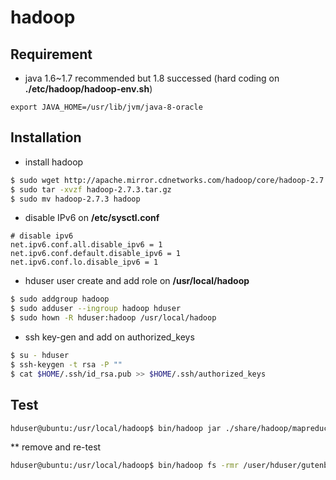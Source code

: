 # hadoop

## Requirement
* java 1.6~1.7 recommended but 1.8 successed (hard coding on **./etc/hadoop/hadoop-env.sh**)
```
export JAVA_HOME=/usr/lib/jvm/java-8-oracle
```
## Installation
* install hadoop
```bash
$ sudo wget http://apache.mirror.cdnetworks.com/hadoop/core/hadoop-2.7.3/hadoop-2.7.3.tar.gz
$ sudo tar -xvzf hadoop-2.7.3.tar.gz
$ sudo mv hadoop-2.7.3 hadoop
```
* disable IPv6 on **/etc/sysctl.conf**
```
# disable ipv6
net.ipv6.conf.all.disable_ipv6 = 1
net.ipv6.conf.default.disable_ipv6 = 1
net.ipv6.conf.lo.disable_ipv6 = 1
```


* hduser user create and add role on **/usr/local/hadoop**
```bash
$ sudo addgroup hadoop
$ sudo adduser --ingroup hadoop hduser
$ sudo hown -R hduser:hadoop /usr/local/hadoop 
```
* ssh key-gen and add on authorized_keys
```bash
$ su - hduser
$ ssh-keygen -t rsa -P ""
$ cat $HOME/.ssh/id_rsa.pub >> $HOME/.ssh/authorized_keys
```

## Test
```bash
hduser@ubuntu:/usr/local/hadoop$ bin/hadoop jar ./share/hadoop/mapreduce/hadoop-mapreduce-examples-2.7.3.jar wordcount /user/hduser/gutenberg /user/hduser/gutenberg-output
```
** remove and re-test
```bash
hduser@ubuntu:/usr/local/hadoop$ bin/hadoop fs -rmr /user/hduser/gutenberg-output
```
